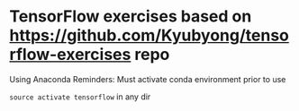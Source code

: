 # TensorFlow exercises based on https://github.com/Kyubyong/tensorflow-exercises repo
Using Anaconda Reminders:
  Must activate conda environment prior to use

  `source activate tensorflow` in any dir


